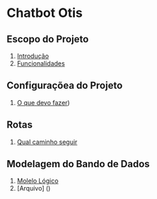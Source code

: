 # Chatbot Otis
## Escopo do Projeto
1. [Introdução](https://github.com/pedrocsampaio/sprint1/blob/main/src/1.Escopo/introducao.md)
2. [Funcionalidades](https://github.com/pedrocsampaio/sprint1/blob/main/src/1.Escopo/funcionalidades.md)
## Configuraçõea do Projeto
1. [O que devo fazer](https://github.com/pedrocsampaio/sprint1/blob/main/src/2.Configurações/tutorial.md))
## Rotas
1. [Qual caminho seguir](https://github.com/pedrocsampaio/sprint1/blob/main/src/3.Rotas/descricao.md)
## Modelagem do Bando de Dados
1. [Molelo Lógico](https://github.com/pedrocsampaio/sprint1/blob/main/src/4.Modelagem/modelológico.md)
2. [Arquivo] ()
